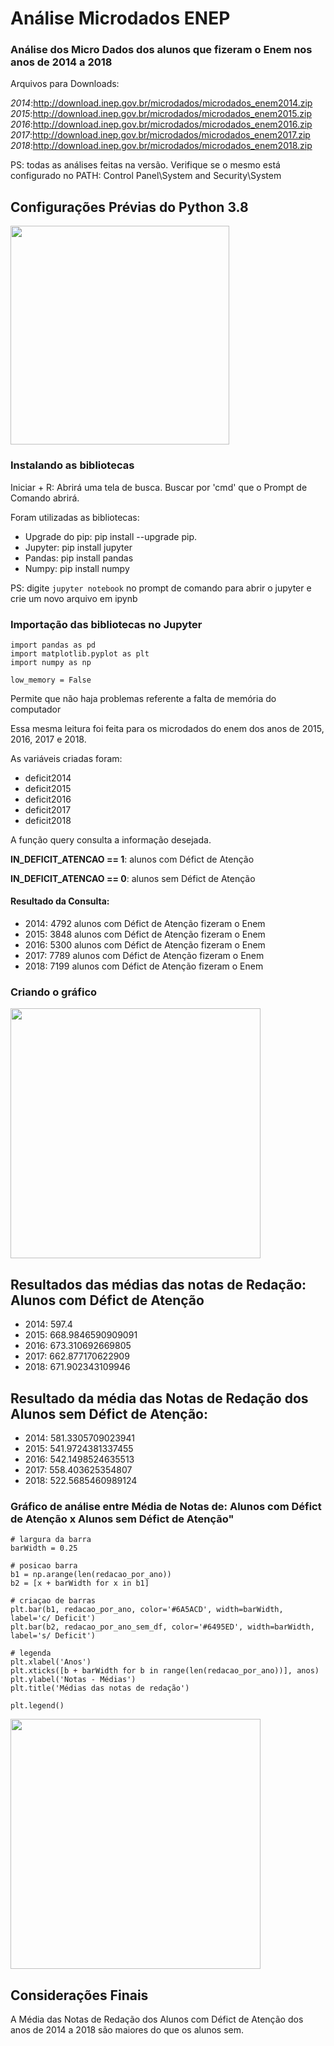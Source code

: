<h1>Análise Microdados ENEP</h1>
<h3>Análise dos Micro Dados dos alunos que fizeram o Enem nos anos de 2014 a 2018</h3>

Arquivos para Downloads: 

_2014_:http://download.inep.gov.br/microdados/microdados_enem2014.zip 
_2015_:http://download.inep.gov.br/microdados/microdados_enem2015.zip
_2016_:http://download.inep.gov.br/microdados/microdados_enem2016.zip
_2017_:http://download.inep.gov.br/microdados/microdados_enem2017.zip
_2018_:http://download.inep.gov.br/microdados/microdados_enem2018.zip

PS: todas as análises feitas na versão. Verifique se o mesmo está configurado no PATH: Control Panel\System and Security\System

<h2>Configurações Prévias do Python 3.8</h2>
<img src="https://user-images.githubusercontent.com/56441375/69769042-dddd7700-1161-11ea-8015-1ea16e932516.PNG"height="350" widht ="350">


<h3>Instalando as bibliotecas</h3> 
Iniciar + R: Abrirá uma tela de busca. Buscar por 'cmd' que o Prompt de Comando abrirá. 

Foram utilizadas as bibliotecas: 
<ul>
  <li>Upgrade do pip: pip install --upgrade pip.</li>
  <li>Jupyter: pip install jupyter</li>
  <li>Pandas: pip install pandas </li>
  <li>Numpy: pip install numpy</li>
</ul>

PS: digite ```jupyter notebook``` no prompt de comando para abrir o jupyter e crie um novo arquivo em ipynb 

<h3>Importação das bibliotecas no Jupyter</h3>

```
import pandas as pd
import matplotlib.pyplot as plt
import numpy as np

low_memory = False
``` 

Permite que não haja problemas referente a falta de memória do computador


Essa mesma leitura foi feita para os microdados do enem dos anos de 2015, 2016, 2017 e 2018. 


As variáveis criadas foram:
<ul>
  <li>deficit2014</li>
  <li>deficit2015</li>
  <li>deficit2016</li>
  <li>deficit2017</li>
  <li>deficit2018</li>
</ul>

A função query consulta a informação desejada. 

**IN_DEFICIT_ATENCAO == 1**: alunos com Défict de Atenção

**IN_DEFICIT_ATENCAO == 0**: alunos sem Défict de Atenção


<h4> Resultado da Consulta:</h4>
<ul>
  <li>2014: 4792 alunos com Défict de Atenção fizeram o Enem</li>
  <li>2015: 3848 alunos com Défict de Atenção fizeram o Enem</li>
  <li>2016: 5300 alunos com Défict de Atenção fizeram o Enem</li>
  <li>2017: 7789 alunos com Défict de Atenção fizeram o Enem</li>
  <li>2018: 7199 alunos com Défict de Atenção fizeram o Enem</li>
</ul>

<h3> Criando o gráfico</h3>

<img src= "https://user-images.githubusercontent.com/56441375/69772546-fc963a80-116e-11ea-8d99-e05d902dbe7f.PNG" height="400" widht ="400">


<h2>Resultados das médias das notas de Redação: Alunos com Défict de Atenção</h2> 
<ul>
  <li>2014: 597.4</li>
  <li>2015: 668.9846590909091</li>
  <li>2016: 673.310692669805</li>
  <li>2017: 662.877170622909</li>
  <li>2018: 671.902343109946</li>
</ul>


<h2>Resultado da média das Notas de Redação dos Alunos sem Défict de Atenção: </h2>


<ul>
  <li>2014: 581.3305709023941 </li>
  <li>2015: 541.9724381337455 </li>
  <li>2016: 542.1498524635513</li>
  <li>2017: 558.403625354807</li>
  <li>2018: 522.5685460989124</li>
</ul>

<h3> Gráfico de análise entre Média de Notas de: Alunos com Défict de Atenção x Alunos sem Défict de Atenção" </h3> 

```
# largura da barra
barWidth = 0.25

# posicao barra
b1 = np.arange(len(redacao_por_ano))
b2 = [x + barWidth for x in b1]

# criaçao de barras
plt.bar(b1, redacao_por_ano, color='#6A5ACD', width=barWidth, label='c/ Deficit')
plt.bar(b2, redacao_por_ano_sem_df, color='#6495ED', width=barWidth, label='s/ Deficit')

# legenda
plt.xlabel('Anos')
plt.xticks([b + barWidth for b in range(len(redacao_por_ano))], anos)
plt.ylabel('Notas - Médias')
plt.title('Médias das notas de redação')

plt.legend()
```

<img src= "https://user-images.githubusercontent.com/56441375/69772008-7d543700-116d-11ea-851b-5cf5c2a00933.png" height="400" widht ="400">

<h2>Considerações Finais</h2> 
A Média das Notas de Redação dos Alunos com Défict de Atenção dos anos de 2014 a 2018 são maiores do que os alunos sem. 
